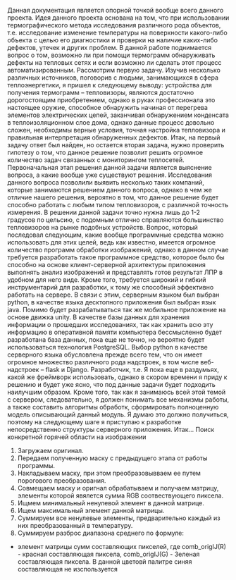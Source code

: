 Данная документация является опорной точкой вообще всего данного проекта. Идея данного проекта основана на том, что при использовании термографического метода исследования различного рода объектов, т.е. исследование изменение температуры на поверхности какого-либо объекта с целью его диагностики и проверки на наличие каких-либо дефектов, утечек и других проблем. В данной работе поднимается вопрос о том, возможно ли при помощи термограмм обнаруживать дефекты на тепловых сетях и если возможно ли сделать этот процесс автоматизированным. Рассмотрим первую задачу. Изучив несколько различных источников, поговорив с людьми, занимающихся в сфера теплоэнергетики, я пришел к следующему выводу: устройства для получения термограмм – тепловизоры, являются достаточно дорогостоящим приобретением, однако в руках профессионала это настоящее оружие, способное обнаружить начиная от перегрева элементов электрических цепей, заканчивая обнаружением конденсата в теплоизоляционном слое дома, однако данные процесс довольно сложен, необходимы верные условия, точная настройка тепловизора и правильная интерпретация обнаруженных дефектов. Итак, на первый задачу ответ был найден, но остается вторая задача, нужно проверить гипотезу о том, что данное решение позволит решить огромное количество задач связанных с мониторингом теплосетей. 
Первоначальная этап решения данной задачи является выяснение вопроса, а какие вообще уже существуют решения. Исследования данного вопроса позволили выявить несколько таких компаний, которые занимаются решением данного вопроса, однако в чем же отличие нашего решения, вероятно в том, что данное решение будет способно работать с любым типом тепловизоров, с различной точность измерения. В решении данной задачи точно нужна лишь до 1-2 градусов по цельсию, с подомным отлично справляются большинство тепловизоров на рынке подобных устройств. Вопрос, который последовал следующим, какие вообще программные средства можно использовать для этих целей, ведь как известно, имеется огромное количество программ обработки изображений, однако в данном случае требуется разработать такое программное средство, которое было бы способно на основе клиент-серверной архитектуры приложения выполнять анализ изображений и представлять готов результат ЛПР в удобном для него виде. Кроме того, требуется широкий и гибкий инструментарий для разработки, к тому же способный эффективно работать на сервере. В связи с этим, серверным языком был выбран python, в качестве языка десктопного приложения был выбран язык java. Помимо будет разрабатываться так же мобильное приложение на основе движка unity. В качестве базы данных для хранения информации о прошедших исследованиях, так как хранить всю эту информацию в оперативной памяти компьютера бессмысленно будет разработана база данных, пока еще не точно, но вероятно будет использоваться технология PostgreSQL. Выбор python в качестве серверного языка обусловлена прежде всего тем, что он имеет огромное множество различного рода надстроек, в том числе веб-надстроек – flask и Django. Разработчик, т.е. Я пока еще в раздумьях, какой же фреймворк использовать, однако в скором времени я приду к решению и будет уже ясно, что под данные задачи будет подходить наилучшим образом. Кроме того, так как я занимаюсь всей этой темой с сервером, следовательно, я должен понимать все механизмы работы, а также составить алгоритмы обработк, сформировать полноценную модель описывающий данный модуль. Я думаю это должно получиться, поэтому на следующему шаге я приступаю к разработке непосредственно структуры серверного приложения. Итак…
Поиск конкретной горячей области на изображении
1) Загружаем оригинал.
2) Передаем полученную маску с предыдущего этапа от работы программы.
3) Накладываем маску, при этом преобразовывваем ее путем порогового преобразования.
4) Совмещаем маску и оригнал обрабатываем и получаем матрицу, элементы которой явялется сумма RGB соотвествующего пиксела.
5) Ищмем минимальный ненулевой элемент в данной матрице.
6) Ищем максимальный элемент данной матрицы.
7) Суммируем все ненулевые элементы, предварительно каждый из них преобразованный в температуру.
8) Суммируем разброс диапазона среднего по формуле:

- элемент матрицы сумм составляющих пикселей, где comb_origIJ(R) - красная составляющая пиксела, comb_origIJ(G) - Зеленая составляющая пиксела. В данной цветовй палитре синяя составляющая не изспользуется 
